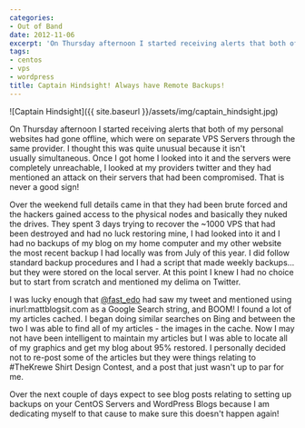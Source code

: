 ```yaml
---
categories:
- Out of Band
date: 2012-11-06
excerpt: 'On Thursday afternoon I started receiving alerts that both of my personal websites had gone offline. My provider had been attacked and the hackers nuked the drives.'
tags:
- centos
- vps
- wordpress
title: Captain Hindsight! Always have Remote Backups!
---
```


![Captain Hindsight]({{ site.baseurl }}/assets/img/captain_hindsight.jpg)

On Thursday afternoon I started receiving alerts that both of my personal websites had gone offline, which were on separate VPS Servers through the same provider. I thought this was quite unusual because it isn't usually simultaneous. Once I got home I looked into it and the servers were completely unreachable, I looked at my providers twitter and they had mentioned an attack on their servers that had been compromised. That is never a good sign!

Over the weekend full details came in that they had been brute forced and the hackers gained access to the physical nodes and basically they nuked the drives. They spent 3 days trying to recover the ~1000 VPS that had been destroyed and had no luck restoring mine, I had looked into it and I had no backups of my blog on my home computer and my other website the most recent backup I had locally was from July of this year. I did follow standard backup procedures and I had a script that made weekly backups... but they were stored on the local server. At this point I knew I had no choice but to start from scratch and mentioned my delima on Twitter.

I was lucky enough that [@fast\_edo](https://twitter.com/fast_edo) had saw my tweet and mentioned using inurl:mattblogsit.com as a Google Search string, and BOOM! I found a lot of my articles cached. I began doing similar searches on Bing and between the two I was able to find all of my articles - the images in the cache. Now I may not have been intelligent to maintain my articles but I was able to locate all of my graphics and get my blog about 95% restored. I personally decided not to re-post some of the articles but they were things relating to #TheKrewe Shirt Design Contest, and a post that just wasn't up to par for me.

Over the next couple of days expect to see blog posts relating to setting up backups on your CentOS Servers and WordPress Blogs because I am dedicating myself to that cause to make sure this doesn't happen again!
